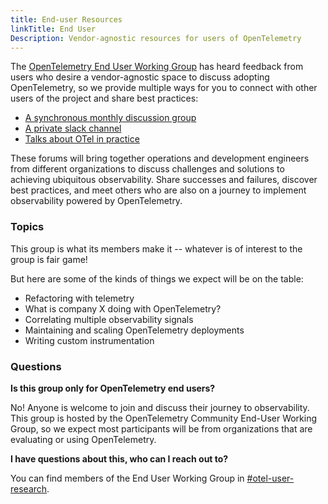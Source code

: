 ```yaml
---
title: End-user Resources
linkTitle: End User
Description: Vendor-agnostic resources for users of OpenTelemetry
---
```


The [OpenTelemetry End User Working Group][] has heard feedback from users who
desire a vendor-agnostic space to discuss adopting OpenTelemetry, so we provide
multiple ways for you to connect with other users of the project and share best
practices:

- [A synchronous monthly discussion group](discussion-group/)
- [A private slack channel](slack-channel/)
- [Talks about OTel in practice](otel-in-practice/)

These forums will bring together operations and development engineers from
different organizations to discuss challenges and solutions to achieving
ubiquitous observability. Share successes and failures, discover best practices,
and meet others who are also on a journey to implement observability powered by
OpenTelemetry.

### Topics

This group is what its members make it -- whatever is of interest to the group
is fair game!

But here are some of the kinds of things we expect will be on the table:

- Refactoring with telemetry
- What is company X doing with OpenTelemetry?
- Correlating multiple observability signals
- Maintaining and scaling OpenTelemetry deployments
- Writing custom instrumentation

### Questions

**Is this group only for OpenTelemetry end users?**

No! Anyone is welcome to join and discuss their journey to observability. This
group is hosted by the OpenTelemetry Community End-User Working Group, so we
expect most participants will be from organizations that are evaluating or using
OpenTelemetry.

**I have questions about this, who can I reach out to?**

You can find members of the End User Working Group in
[#otel-user-research](https://cloud-native.slack.com/archives/C01RT3MSWGZ).

[opentelemetry end user working group]:
  https://github.com/open-telemetry/community/tree/main/working-groups/end-user

